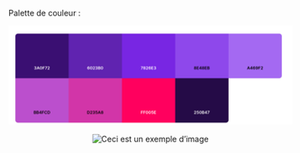 



Palette de couleur :


<div align="center">
  
![Palette](https://github.com/tom-bhs/Projet-Web/blob/main/docs/images/palette.png)

![Ceci est un exemple d’image](https://example.com/bild.jpg)

